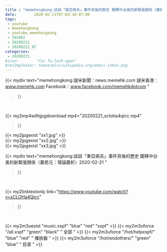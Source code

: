 ```yaml
---
title : "memehongkong:談談「東亞病夫」事件背後的歷史 闡釋中台美的新緊張關係〈蕭若元：理論蕭析〉2020-02-21 "
date:        2020-02-21T07:03:10-07:00
tags:
 - youtube
 - memehongkong
 - youtube_memehongkong
 - 202002
 - 20200221
 - 20200221_07
categories:
 - 20200221
#icon:        "fas fa-lock-open"
#resImgTeaser: teaserpics/wikipedia.org/emacs-jokes.png
---
```


{{< mydiv text="memehongkong:謎米新聞：news.memehk.com 謎米香港： www.memehk.com Facebook：www.facebook.com/memehkdotcom "
>}}
<br>


{{< my2mp4withjpgdownload mp4="20200221_scloha4qicc.mp4"
>}}

{{< my2jpgexist "xx1.jpg" >}}<br>
{{< my2jpgexist "xx2.jpg" >}}<br>
{{< my2jpgexist "xx3.jpg" >}}<br>



{{< mydiv text="memehongkong:談談「東亞病夫」事件背後的歷史 闡釋中台美的新緊張關係〈蕭若元：理論蕭析〉2020-02-21 "
>}}
<br>

{{< my2linktextonly link="https://www.youtube.com/watch?v=sCLOHa4Qicc"
>}}


<br>

{{< my2m3uexist "music.xspf"        "blue"   "red"    "xspf" >}} {{< my2m3uforce "/all.xspf"         "green"  "black"  " 全部 " >}} {{< my2m3uforce "/hot/helpxspf/"    "blue"   "red"    " 播放器 " >}} {{< my2m3uforce "/hot/endothers/"   "green"  "blue"   " 目录 " >}} 

